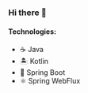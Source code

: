 ### Hi there 👋

#### Technologies:
- ☕ Java 
- 🏝 Kotlin 
- 🥾 Spring Boot
- ⚛ Spring WebFlux 

<!--
**MatveyKarachun/matveykarachun** is a ✨ _special_ ✨ repository because its `README.md` (this file) appears on your GitHub profile.

Here are some ideas to get you started:

- 🔭 I’m currently working on ...
- 🌱 I’m currently learning ...
- 👯 I’m looking to collaborate on ...
- 🤔 I’m looking for help with ...
- 💬 Ask me about ...
- 📫 How to reach me: ...
- 😄 Pronouns: ...
- ⚡ Fun fact: ...
-->
